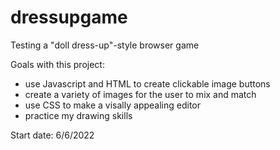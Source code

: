 # dressupgame
Testing a "doll dress-up"-style browser game

Goals with this project:
- use Javascript and HTML to create clickable image buttons
- create a variety of images for the user to mix and match
- use CSS to make a visally appealing editor
- practice my drawing skills

Start date: 6/6/2022
